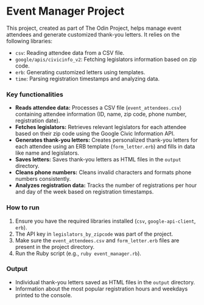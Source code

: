 # Event Manager Project

This project, created as part of The Odin Project, helps manage event attendees and generate customized thank-you letters. It relies on the following libraries:

* `csv`: Reading attendee data from a CSV file.
* `google/apis/civicinfo_v2`: Fetching legislators information based on zip code.
* `erb`: Generating customized letters using templates.
* `time`: Parsing registration timestamps and analyzing data.

### Key functionalities

* **Reads attendee data:** Processes a CSV file (`event_attendees.csv`) containing attendee information (ID, name, zip code, phone number, registration date).
* **Fetches legislators:** Retrieves relevant legislators for each attendee based on their zip code using the Google Civic Information API.
* **Generates thank-you letters:** Creates personalized thank-you letters for each attendee using an ERB template (`form_letter.erb`) and fills in data like name and legislators.
* **Saves letters:** Saves thank-you letters as HTML files in the `output` directory.
* **Cleans phone numbers:** Cleans invalid characters and formats phone numbers consistently.
* **Analyzes registration data:** Tracks the number of registrations per hour and day of the week based on registration timestamps.

### How to run

1. Ensure you have the required libraries installed (`csv`, `google-api-client`, `erb`).
2. The API key in `legislators_by_zipcode` was part of the project.
3. Make sure the `event_attendees.csv` and `form_letter.erb` files are present in the project directory.
4. Run the Ruby script (e.g., `ruby event_manager.rb`).

### Output

* Individual thank-you letters saved as HTML files in the `output` directory.
* Information about the most popular registration hours and weekdays printed to the console.

